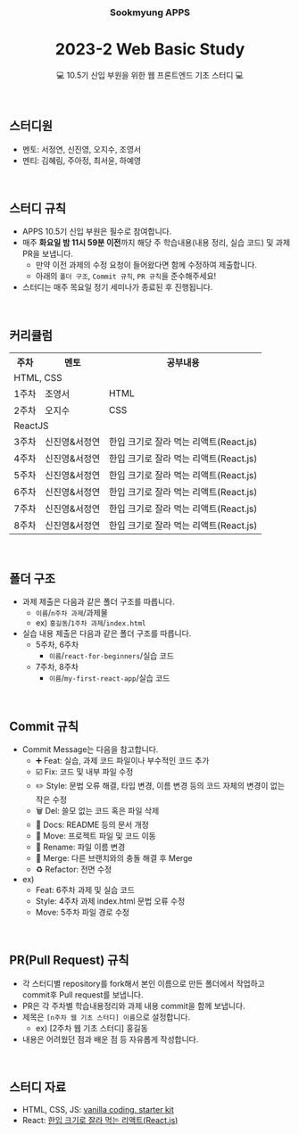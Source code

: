 <div align="center">

### Sookmyung APPS
# 2023-2 Web Basic Study
💻 10.5기 신입 부원을 위한 웹 프론트엔드 기초 스터디 💻

</div>
<br>

## 스터디원
- 멘토: 서정연, 신진영, 오지수, 조영서
- 멘티: 김혜림, 주아정, 최서윤, 하예영

<br>

## 스터디 규칙
- APPS 10.5기 신입 부원은 필수로 참여합니다.
- 매주 **화요일 밤 11시 59분 이전**까지 해당 주 학습내용(내용 정리, 실습 코드) 및 과제 PR을 보냅니다.
  - 만약 이전 과제의 수정 요청이 들어왔다면 함께 수정하여 제출합니다.
  - 아래의 `폴더 구조`, `Commit 규칙`, `PR 규칙`을 준수해주세요!
- 스터디는 매주 목요일 정기 세미나가 종료된 후 진행됩니다.

<br>

## 커리큘럼

<table>
  <tr>
    <th>주차</th>
    <th>멘토</th>
    <th>공부내용</th>
  </tr>
  <tr>
    <td colspan="3">HTML, CSS</td>
  </tr>
  <tr>
    <td>1주차</td>
    <td>조영서</td>
    <td>HTML</td>
  </tr>
  <tr>
    <td>2주차</td>
    <td>오지수</td>
    <td>CSS</td>
  </tr>
    <tr>
    <td colspan="3">ReactJS</td>
  </tr>
  <tr>
    <td>3주차</td>
    <td>신진영&서정연</td>
    <td>한입 크기로 잘라 먹는 리액트(React.js)</td>
  </tr>
  <tr>
    <td>4주차</td>
    <td>신진영&서정연</td>
    <td>한입 크기로 잘라 먹는 리액트(React.js)</td>
  </tr>
  <tr>
    <td>5주차</td>
    <td>신진영&서정연</td>
    <td>한입 크기로 잘라 먹는 리액트(React.js)</td>
  </tr>
  <tr>
    <td>6주차</td>
    <td>신진영&서정연</td>
    <td>한입 크기로 잘라 먹는 리액트(React.js)</td>
  </tr>
  <tr>
    <td>7주차</td>
    <td>신진영&서정연</td>
    <td>한입 크기로 잘라 먹는 리액트(React.js)</td>
  </tr>
  <tr>
    <td>8주차</td>
    <td>신진영&서정연</td>
    <td>한입 크기로 잘라 먹는 리액트(React.js)</td>
  </tr>
</table>

<br>

## 폴더 구조
- 과제 제출은 다음과 같은 폴더 구조를 따릅니다.
  - `이름`/`n주차 과제`/과제물
  - ex) `홍길동`/`1주차 과제`/`index.html`
- 실습 내용 제출은 다음과 같은 폴더 구조를 따릅니다.
  - 5주차, 6주차
    - `이름`/`react-for-beginners`/실습 코드
  - 7주차, 8주차
    - `이름`/`my-first-react-app`/실습 코드

<br>

## Commit 규칙
- Commit Message는 다음을 참고합니다.
    - ➕ Feat: 실습, 과제 코드 파일이나 부수적인 코드 추가
    - ☑️ Fix: 코드 및 내부 파일 수정
    - ✏️ Style: 문법 오류 해결, 타입 변경, 이름 변경 등의 코드 자체의 변경이 없는 작은 수정
    - 🗑️ Del: 쓸모 없는 코드 혹은 파일 삭제
    - 📝 Docs: README 등의 문서 개정
    - 🚚 Move: 프로젝트 파일 및 코드 이동
    - 📛 Rename: 파일 이름 변경
    - 🔀 Merge: 다른 브랜치와의 충돌 해결 후 Merge
    - ♻️ Refactor: 전면 수정
- ex)
  - Feat: 6주차 과제 및 실습 코드
  - Style: 4주차 과제 index.html 문법 오류 수정
  - Move: 5주차 파일 경로 수정

<br>

## PR(Pull Request) 규칙
- 각 스터디별 repository를 fork해서 본인 이름으로 만든 폴더에서 작업하고 commit후 Pull request를 보냅니다.
- PR은 각 주차별 학습내용정리와 과제 내용 commit을 함께 보냅니다.
- 제목은 `[n주차 웹 기초 스터디] 이름`으로 설정합니다.
  - ex) [2주차 웹 기초 스터디] 홍길동
- 내용은 어려웠던 점과 배운 점 등 자유롭게 작성합니다.

<br>

## 스터디 자료
- HTML, CSS, JS: [vanilla coding. starter kit](https://book.vanillacoding.co/starter-kit/)
- React: [한입 크기로 잘라 먹는 리액트(React.js)](https://www.udemy.com/course/winterlood-react-basic/)
